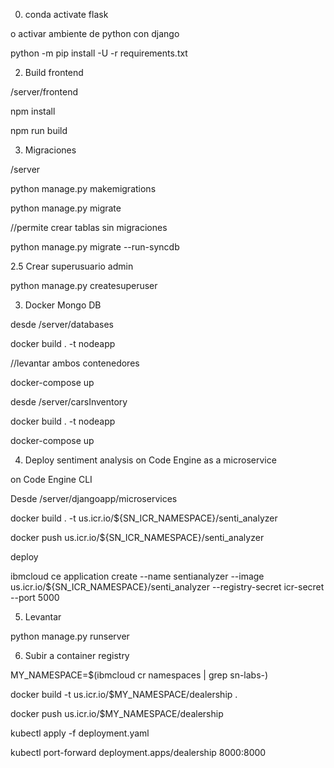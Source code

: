 0. conda activate flask

o activar ambiente de python con django

python -m pip install -U -r requirements.txt 

2. Build frontend

/server/frontend

npm install

npm run build

3. Migraciones

/server

python manage.py makemigrations

python manage.py migrate

//permite crear tablas sin migraciones

python manage.py migrate --run-syncdb

2.5 Crear superusuario admin

python manage.py createsuperuser

3. Docker Mongo DB

desde /server/databases

docker build . -t nodeapp

//levantar ambos contenedores

docker-compose up 

desde /server/carsInventory

docker build . -t nodeapp

docker-compose up

4. Deploy sentiment analysis on Code Engine as a microservice

on Code Engine CLI

Desde /server/djangoapp/microservices

docker build . -t us.icr.io/${SN_ICR_NAMESPACE}/senti_analyzer

docker push us.icr.io/${SN_ICR_NAMESPACE}/senti_analyzer

deploy

ibmcloud ce application create --name sentianalyzer --image us.icr.io/${SN_ICR_NAMESPACE}/senti_analyzer --registry-secret icr-secret --port 5000

5. Levantar

python manage.py runserver

6. Subir a container registry

MY_NAMESPACE=$(ibmcloud cr namespaces | grep sn-labs-)

docker build -t us.icr.io/$MY_NAMESPACE/dealership .

docker push us.icr.io/$MY_NAMESPACE/dealership

kubectl apply -f deployment.yaml

kubectl port-forward deployment.apps/dealership 8000:8000
